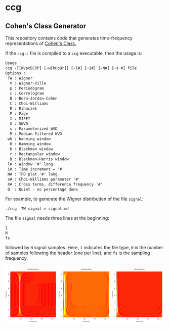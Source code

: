 # ccg
## Cohen's Class Generator

This repository contains code that generates time-frequency representations of [Cohen's Class.](https://en.wikipedia.org/wiki/Bilinear_time%E2%80%93frequency_distribution)

If the `ccg.c` file is compiled to a `ccg` executable, then the usage is:

```
Usage : 
ccg -T[WVpcBCRP] [-w[hHbBr]] [-l#] [-i#] [-N#] [-s #] file
Options :
 TW : Wigner
  V : Wigner-Ville
  p : Periodogram
  c : Correlogram
  B : Born-Jordan-Cohen
  C : Choi-Williams
  R : Rihaczek
  P : Page
  I : MIFFT
  S : SWVD
  s : Parameterized WVD
  M : Median Filtered WVD
 wh : hanning window
  H : Hamming window
  b : Blackman window
  r : Rectangular window
  B : Blackman-Harris window
 l# : Window '#' long
 i# : Time increment = '#' 
 N# : TFD plot '#' long
 s# : Choi-Williams parameter '#'
 X# : Cross terms, difference frequency '#'
 Q  : Quiet - no percentage done
```

For example, to generate the Wigner distribution of the file `signal`:

```
./ccg -TW signal > signal.wd
```

The file `signal` needs three lines at the beginning:
```
1
N
fs
```
followed by `N` signal samples.  Here, `1` indicates the file type, `N` is the number of samples following the header (one per line), and `fs` is the sampling frequency.

![Example output](./ccg/example_plot_three_wvds.png?raw=true "Example output")


